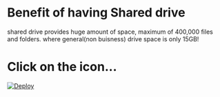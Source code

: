 # Benefit of having Shared drive
shared drive provides huge amount of space, maximum of 400,000 files and folders.
where general(non buisness) drive space is only 15GB!
# Click on the icon...
[![Deploy](https://x.xux.workers.dev/0:/button.svg)](https://x.unkusr.workers.dev/)


